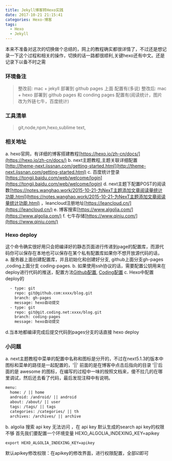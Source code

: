 ```yaml
---
title: Jekyll博客转Hexo实践
date: 2017-10-21 21:15:41
categories: Hexo-博客
tags:
  - Hexo
  - Jekyll
---
```


本来不准备对这次的切换做个总结的，网上的教程确实都很详情了，不过还是想记录一下这个过程和相关的操作，切换的话一路都很顺利,关键hexo还有中文。还是记录下以备不时之需

### 环境备注
> 整改前: mac + jekyll 部署到 github pages 上面 配置有(多说)
> 整改后: mac + hexo 部署到 github pages 和 conding pages  配置有(阅读统计，图片改为外链七牛，百度统计)

### 工具清单
> git,node,npm,hexo,sublime text,

### 相关地址
a. hexo官网，有详细的博客搭建教程[https://hexo.io/zh-cn/docs/](https://hexo.io/zh-cn/docs/)
b. next主题教程,主题关联详细配置[http://theme-next.iissnan.com/getting-started.html](http://theme-next.iissnan.com/getting-started.html)
c. 百度统计登录[https://tongji.baidu.com/web/welcome/login](https://tongji.baidu.com/web/welcome/login)
d. next主题下配置POST的阅读数[https://notes.wanghao.work/2015-10-21-为NexT主题添加文章阅读量统计功能.html](https://notes.wanghao.work/2015-10-21-为NexT主题添加文章阅读量统计功能.html) ，leancloud注册地址[https://leancloud.cn/](https://leancloud.cn/)
e. 博客搜索[https://www.algolia.com/](https://www.algolia.com/)
f. 七牛存储[https://www.qiniu.com/](https://www.qiniu.com/)

### Hexo deploy
这个命令确实很好用只会把编译好的静态页面进行传递到page的配置库，而源代码你可以保存在本地也可以保存在某个私有配置库如果你不想开放源代码的话，
a. 服务器上面创建配置库，并且初始化和创建好分支, github上面分支gh-pages ,coding上面分支 coding-pages.
b. 如果使用ssh协议的话，需要配置公钥用来在deploy进行代码的推送，配置方法[Github配置](https://help.github.com/articles/connecting-to-github-with-ssh/), [Coding配置](https://coding.net/user/account/setting/keys)
c. Hexo中配置deploy的

```xml
  - type: git
    repo: git@github.com:xxxx/blog.git
    branch: gh-pages
    message: hexo自动提交
  - type: git 
    repo: git@git.coding.net:xxxx/blog.git
    branch: coding-pages
    message: hexo自动提交
```

d.当本地都编译完成后提交代码到pages分支的话直接 hexo deploy


### 小问题
a. next主题教程中菜单的配置中名称和图标是分开的，不过在next5.1.3的版本中图标和菜单的路径是一起配置的，'||' 前面的是在博客中点击后指向的目录 '||'后面的是 awesome 的图标，在编写的过程中一味的按照文档来，傻不拉几的在哪里调试，然后还去看了代码，最后发现注释中有说明。

```xml
menu:
  home: / || home
  android: /android/ || android
  about: /about/ || user
  tags: /tags/ || tags
  categories: /categories/ || th
  archives: /archives/ || archive
```

b. algolia 搜索 api key 无法访问 ，在 api key 默认生成的search api key的权限不够
首先我们要配置一个环境变量 HEXO_ALGOLIA_INDEXING_KEY=apikey
```shell
export HEXO_ALGOLIA_INDEXING_KEY=apikey
```
默认apikey修改权限：在apikey的修改界面，进行权限配置，全部☑️即可



